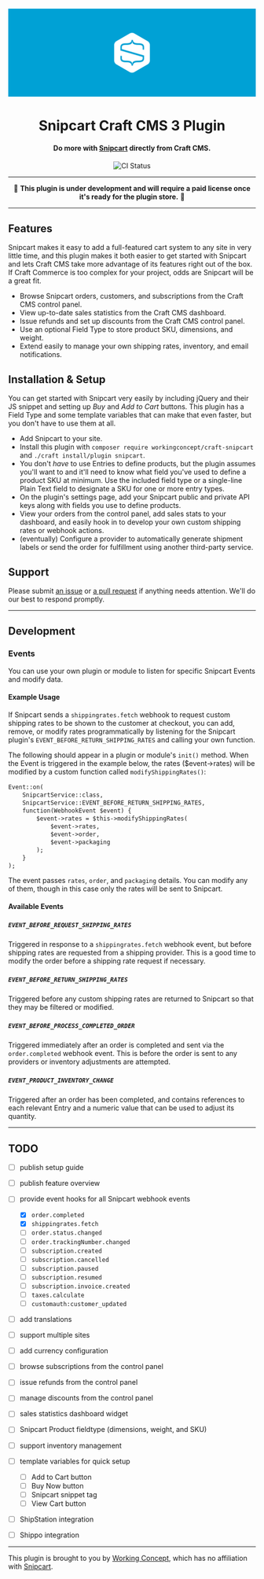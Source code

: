 ![Snipcart](resources/hero.svg)

<h1 align="center">Snipcart Craft CMS 3 Plugin</h1>

<h4 align="center">Do more with <a href="https://snipcart.com/">Snipcart</a> directly from Craft CMS.</h4>

<p align="center"><img src="https://travis-ci.org/workingconcept/snipcart-craft-plugin.svg?branch=master" alt="CI Status"></p>

---

<p align="center">🚧 <b>This plugin is under development and will require a paid license once it's ready for the plugin store.</b> 🚧</p>

---

## Features

Snipcart makes it easy to add a full-featured cart system to any site in very little time, and this plugin makes it both easier to get started with Snipcart and lets Craft CMS take more advantage of its features right out of the box. If Craft Commerce is too complex for your project, odds are Snipcart will be a great fit.

- Browse Snipcart orders, customers, and subscriptions from the Craft CMS control panel.
- View up-to-date sales statistics from the Craft CMS dashboard.
- Issue refunds and set up discounts from the Craft CMS control panel.
- Use an optional Field Type to store product SKU, dimensions, and weight.
- Extend easily to manage your own shipping rates, inventory, and email notifications.

## Installation & Setup

You can get started with Snipcart very easily by including jQuery and their JS snippet and setting up _Buy_ and _Add to Cart_ buttons. This plugin has a Field Type and some template variables that can make that even faster, but you don't have to use them at all.

- Add Snipcart to your site.
- Install this plugin with `composer require workingconcept/craft-snipcart` and `./craft install/plugin snipcart`.
- You don't *have* to use Entries to define products, but the plugin assumes you'll want to and it'll need to know what field you've used to define a product SKU at minimum. Use the included field type or a single-line Plain Text field to designate a SKU for one or more entry types.
- On the plugin's settings page, add your Snipcart public and private API keys along with fields you use to define products.
- View your orders from the control panel, add sales stats to your dashboard, and easily hook in to develop your own custom shipping rates or webhook actions.
- (eventually) Configure a provider to automatically generate shipment labels or send the order for fulfillment using another third-party service.

## Support

Please submit [an issue](https://github.com/workingconcept/snipcart-craft-plugin/issues) or [a pull request](https://github.com/workingconcept/snipcart-craft-plugin/pulls) if anything needs attention. We'll do our best to respond promptly.

---

## Development

### Events

You can use your own plugin or module to listen for specific Snipcart Events and modify data.

#### Example Usage

If Snipcart sends a `shippingrates.fetch` webhook to request custom shipping rates to be shown to the customer at checkout, you can add, remove, or modify rates programmatically by listening for the Snipcart plugin's `EVENT_BEFORE_RETURN_SHIPPING_RATES` and calling your own function.

The following should appear in a plugin or module's `init()` method. When the Event is triggered in the example below, the rates ($event->rates) will be modified by a custom function called `modifyShippingRates()`:

```
Event::on(
    SnipcartService::class,
    SnipcartService::EVENT_BEFORE_RETURN_SHIPPING_RATES,
    function(WebhookEvent $event) {
        $event->rates = $this->modifyShippingRates(
            $event->rates,
            $event->order,
            $event->packaging
        );
    }
);
```

The event passes `rates`, `order`, and `packaging` details. You can modify any of them, though in this case only the rates will be sent to Snipcart.

#### Available Events

##### `EVENT_BEFORE_REQUEST_SHIPPING_RATES`

Triggered in response to a `shippingrates.fetch` webhook event, but before shipping rates are requested from a shipping provider. This is a good time to modify the order before a shipping rate request if necessary.

##### `EVENT_BEFORE_RETURN_SHIPPING_RATES`

Triggered before any custom shipping rates are returned to Snipcart so that they may be filtered or modified.

##### `EVENT_BEFORE_PROCESS_COMPLETED_ORDER`

Triggered immediately after an order is completed and sent via the `order.completed` webhook event. This is before the order is sent to any providers or inventory adjustments are attempted.

##### `EVENT_PRODUCT_INVENTORY_CHANGE`

Triggered after an order has been completed, and contains references to each relevant Entry and a numeric value that can be used to adjust its quantity.


---

## TODO

- [ ] publish setup guide
- [ ] publish feature overview
- [ ] provide event hooks for all Snipcart webhook events
    - [x] `order.completed`
    - [x] `shippingrates.fetch`
    - [ ] `order.status.changed`
    - [ ] `order.trackingNumber.changed`
    - [ ] `subscription.created`
    - [ ] `subscription.cancelled`
    - [ ] `subscription.paused`
    - [ ] `subscription.resumed`
    - [ ] `subscription.invoice.created`
    - [ ] `taxes.calculate`
    - [ ] `customauth:customer_updated`
- [ ] add translations
- [ ] support multiple sites
- [ ] add currency configuration
- [ ] browse subscriptions from the control panel
- [ ] issue refunds from the control panel
- [ ] manage discounts from the control panel
- [ ] sales statistics dashboard widget
- [ ] Snipcart Product fieldtype (dimensions, weight, and SKU)
- [ ] support inventory management
- [ ] template variables for quick setup
    - [ ] Add to Cart button
    - [ ] Buy Now button
    - [ ] Snipcart snippet tag
    - [ ] View Cart button
- [ ] ShipStation integration
- [ ] Shippo integration


---

This plugin is brought to you by [Working Concept](https://workingconcept.com), which has no affiliation with [Snipcart](https://snipcart.com/).